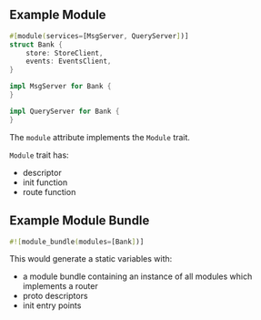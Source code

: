 ## Example Module

```rust
#[module(services=[MsgServer, QueryServer])]
struct Bank {
    store: StoreClient,
    events: EventsClient,
}

impl MsgServer for Bank {
}

impl QueryServer for Bank {
}
```

The `module` attribute implements the `Module` trait.

`Module` trait has:
* descriptor
* init function
* route function

## Example Module Bundle

```rust
#![module_bundle(modules=[Bank])]
```

This would generate a static variables with:
* a module bundle containing an instance of all modules which implements a router
* proto descriptors
* init entry points